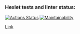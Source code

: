 ### Hexlet tests and linter status:
[![Actions Status](https://github.com/newTimesNewRoman/frontend-project-11/workflows/hexlet-check/badge.svg)](https://github.com/newTimesNewRoman/frontend-project-11/actions)
[![Maintainability](https://api.codeclimate.com/v1/badges/2e78ba54df7b4003c625/maintainability)](https://codeclimate.com/github/newTimesNewRoman/frontend-project-11/maintainability)

[Link](https://frontend-project-11-livid-iota.vercel.app/)